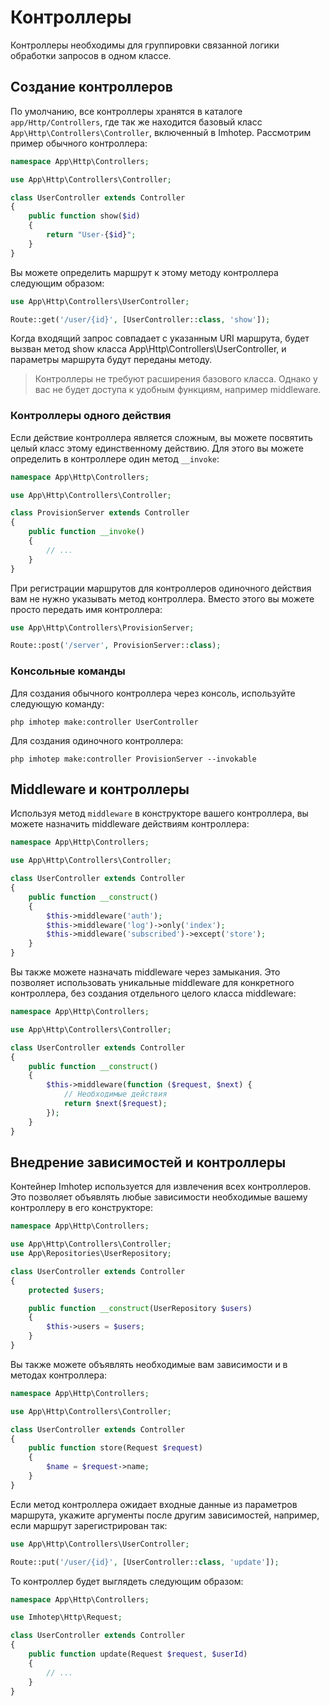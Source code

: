 # Контроллеры

Контроллеры необходимы для группировки связанной логики обработки запросов в одном классе.

## Создание контроллеров
По умолчанию, все контроллеры хранятся в каталоге `app/Http/Controllers`, где так же находится базовый класс `App\Http\Controllers\Controller`, включенный в Imhotep. Рассмотрим пример обычного контроллера:

```php
namespace App\Http\Controllers;

use App\Http\Controllers\Controller;

class UserController extends Controller
{
    public function show($id)
    {
        return "User-{$id}";
    }
}
```

Вы можете определить маршрут к этому методу контроллера следующим образом:

```php
use App\Http\Controllers\UserController;

Route::get('/user/{id}', [UserController::class, 'show']);
```

Когда входящий запрос совпадает с указанным URI маршрута, будет вызван метод show класса App\Http\Controllers\UserController, и параметры маршрута будут переданы методу.

> Контроллеры не требуют расширения базового класса. Однако у вас не будет доступа к удобным функциям, например middleware.

### Контроллеры одного действия
Если действие контроллера является сложным, вы можете посвятить целый класс этому единственному действию. Для этого вы можете определить в контроллере один метод `__invoke`:

```php
namespace App\Http\Controllers;

use App\Http\Controllers\Controller;

class ProvisionServer extends Controller
{
    public function __invoke()
    {
        // ...
    }
}
```

При регистрации маршрутов для контроллеров одиночного действия вам не нужно указывать метод контроллера. Вместо этого вы можете просто передать имя контроллера:

```php
use App\Http\Controllers\ProvisionServer;

Route::post('/server', ProvisionServer::class);
```

### Консольные команды

Для создания обычного контроллера через консоль, используйте следующую команду:

```shell
php imhotep make:controller UserController
```

Для создания одиночного контроллера:

```shell
php imhotep make:controller ProvisionServer --invokable
```

## Middleware и контроллеры
Используя метод `middleware` в конструкторе вашего контроллера, вы можете назначить middleware действиям контроллера:

```php
namespace App\Http\Controllers;

use App\Http\Controllers\Controller;

class UserController extends Controller
{
    public function __construct()
    {
        $this->middleware('auth');
        $this->middleware('log')->only('index');
        $this->middleware('subscribed')->except('store');
    }
}
```

Вы также можете назначать middleware через замыкания. Это позволяет использовать уникальные middleware для конкретного контроллера, без создания отдельного целого класса middleware:

```php
namespace App\Http\Controllers;

use App\Http\Controllers\Controller;

class UserController extends Controller
{
    public function __construct()
    {
        $this->middleware(function ($request, $next) {
            // Необходимые действия
            return $next($request);
        });
    }
}
```

## Внедрение зависимостей и контроллеры

Контейнер Imhotep используется для извлечения всех контроллеров. Это позволяет объявлять любые зависимости необходимые вашему контроллеру в его конструкторе:

```php
namespace App\Http\Controllers;

use App\Http\Controllers\Controller;
use App\Repositories\UserRepository;

class UserController extends Controller
{
    protected $users;

    public function __construct(UserRepository $users)
    {
        $this->users = $users;
    }
}
```

Вы также можете объявлять необходимые вам зависимости и в методах контроллера:

```php
namespace App\Http\Controllers;

use App\Http\Controllers\Controller;

class UserController extends Controller
{
    public function store(Request $request)
    {
        $name = $request->name;
    }
}
```

Если метод контроллера ожидает входные данные из параметров маршрута, укажите аргументы после другим зависимостей, например, если маршрут зарегистрирован так:

```php
use App\Http\Controllers\UserController;

Route::put('/user/{id}', [UserController::class, 'update']);
```

То контроллер будет выглядеть следующим образом:

```php
namespace App\Http\Controllers;

use Imhotep\Http\Request;

class UserController extends Controller
{
    public function update(Request $request, $userId)
    {
        // ...
    }
}
```